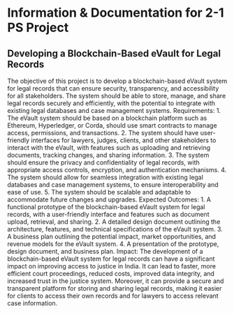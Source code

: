 # Information & Documentation for 2-1 PS Project


## Developing a Blockchain-Based eVault for Legal Records
The objective of this project is to develop a blockchain-based eVault system for legal records that can ensure security, transparency, and accessibility for all stakeholders. The system should be able to store, manage, and share legal records securely and efficiently, with the potential to integrate with existing legal databases and case management systems. Requirements: 1. The eVault system should be based on a blockchain platform such as Ethereum, Hyperledger, or Corda, should use smart contracts to manage access, permissions, and transactions. 2. The system should have user-friendly interfaces for lawyers, judges, clients, and other stakeholders to interact with the eVault, with features such as uploading and retrieving documents, tracking changes, and sharing information. 3. The system should ensure the privacy and confidentiality of legal records, with appropriate access controls, encryption, and authentication mechanisms. 4. The system should allow for seamless integration with existing legal databases and case management systems, to ensure interoperability and ease of use. 5. The system should be scalable and adaptable to accommodate future changes and upgrades. Expected Outcomes: 1. A functional prototype of the blockchain-based eVault system for legal records, with a user-friendly interface and features such as document upload, retrieval, and sharing. 2. A detailed design document outlining the architecture, features, and technical specifications of the eVault system. 3. A business plan outlining the potential impact, market opportunities, and revenue models for the eVault system. 4. A presentation of the prototype, design document, and business plan. Impact: The development of a blockchain-based eVault system for legal records can have a significant impact on improving access to justice in India. It can lead to faster, more efficient court proceedings, reduced costs, improved data integrity, and increased trust in the justice system. Moreover, it can provide a secure and transparent platform for storing and sharing legal records, making it easier for clients to access their own records and for lawyers to access relevant case information.
